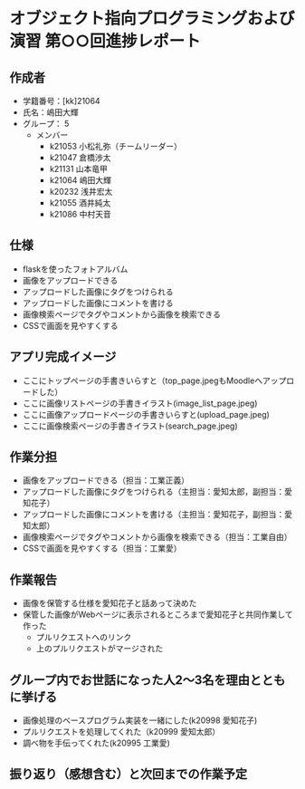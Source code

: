 # オブジェクト指向プログラミングおよび演習 第○○回進捗レポート

## 作成者
- 学籍番号：[kk]21064
- 氏名：嶋田大輝
- グループ： 5
    - メンバー
        - k21053 小松礼弥（チームリーダー）
        - k21047 倉橋渉太
        - k21131 山本竜甲
        - k21064 嶋田大輝
        - k20232 浅井宏太
        - k21055 酒井純太
        - k21086 中村天音

## 仕様
- flaskを使ったフォトアルバム
- 画像をアップロードできる
- アップロードした画像にタグをつけられる
- アップロードした画像にコメントを書ける
- 画像検索ページでタグやコメントから画像を検索できる
- CSSで画面を見やすくする

## アプリ完成イメージ
- ここにトップページの手書きいらすと（top_page.jpegもMoodleへアップロードした）
- ここに画像リストページの手書きイラスト(image_list_page.jpeg)
- ここに画像アップロードページの手書きいらすと(upload_page.jpeg)
- ここに画像検索ページの手書きイラスト(search_page.jpeg)

## 作業分担
- 画像をアップロードできる（担当：工業正義）
- アップロードした画像にタグをつけられる（主担当：愛知太郎，副担当：愛知花子）
- アップロードした画像にコメントを書ける（主担当：愛知花子，副担当：愛知太郎）
- 画像検索ページでタグやコメントから画像を検索できる（担当：工業自由）
- CSSで画面を見やすくする（担当：工業愛）
## 作業報告
- 画像を保管する仕様を愛知花子と話あって決めた
- 保管した画像がWebページに表示されるところまで愛知花子と共同作業して作った
    - プルリクエストへのリンク
    - 上のプルリクエストがマージされた

## グループ内でお世話になった人2〜3名を理由とともに挙げる
- 画像処理のベースプログラム実装を一緒にした(k20998 愛知花子)
- プルリクエストを処理してくれた（k20999 愛知太郎）
- 調べ物を手伝ってくれた(k20995 工業愛)

## 振り返り（感想含む）と次回までの作業予定
